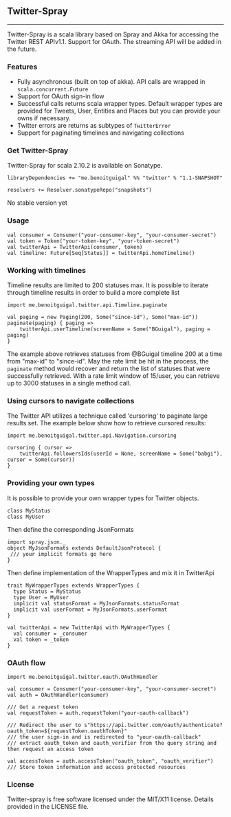 ## Twitter-Spray

***
Twitter-Spray is a scala library based on Spray and Akka for accessing the Twitter REST APIv1.1. Support for OAuth. The streaming API will be added in the future.

### Features
- Fully asynchronous (built on top of akka). API calls are wrapped in `scala.concurrent.Future`
- Support for OAuth sign-in flow
- Successful calls returns scala wrapper types. Default wrapper types are provided for Tweets, User, Entities and Places but you can provide your owns if necessary.
- Twitter errors are returns as subtypes of `TwitterError`
- Support for paginating timelines and navigating collections

### Get Twitter-Spray

Twitter-Spray for scala 2.10.2 is available on Sonatype.

```
libraryDependencies += "me.benoitguigal" %% "twitter" % "1.1-SNAPSHOT"

resolvers += Resolver.sonatypeRepo("snapshots")
```

No stable version yet

### Usage

```
val consumer = Consumer("your-consumer-key", "your-consumer-secret")
val token = Token("your-token-key", "your-token-secret")
val twitterApi = TwitterApi(consumer, token)
val timeline: Future[Seq[Status]] = twitterApi.homeTimeline()
```


### Working with timelines
Timeline results are limited to 200 statuses max. It is possible to iterate through timeline results in order to build a more complete list

```
import me.benoitguigal.twitter.api.Timeline.paginate

val paging = new Paging(200, Some("since-id"), Some("max-id"))
paginate(paging) { paging =>
    twitterApi.userTimeline(screenName = Some("BGuigal"), paging = paging)
}
```
The example above retrieves statuses from @BGuigal timeline 200 at a time from "max-id" to "since-id".
May the rate limit be hit in the process, the `paginate` method would recover and return the list of statuses that were
successfully retrieved. With a rate limit window of 15/user, you can retrieve up to 3000 statuses in a single method call.

### Using cursors to navigate collections

The Twitter API utilizes a technique called 'cursoring' to paginate large results set. The example below show how
to retrieve cursored results:

```
import me.benoitguigal.twitter.api.Navigation.cursoring

cursoring { cursor =>
    twitterApi.followersIds(userId = None, screenName = Some("babgi"), cursor = Some(cursor))
}
```

### Providing your own types

It is possible to provide your own wrapper types for Twitter objects.

```
class MyStatus
class MyUser
```

Then define the corresponding JsonFormats

```
import spray.json._
object MyJsonFormats extends DefaultJsonProtocol {
 /// your implicit formats go here
}
```

Then define implementation of the WrapperTypes and mix it in TwitterApi
```
trait MyWrapperTypes extends WrapperTypes {
  type Status = MyStatus
  type User = MyUser
  implicit val statusFormat = MyJsonFormats.statusFormat
  implicit val userFormat = MyJsonFormats.userFormat
}

val twitterApi = new TwitterApi with MyWrapperTypes {
  val consumer = _consumer
  val token = _token
}
```

### OAuth flow

```
import me.benoitguigal.twitter.oauth.OAuthHandler

val consumer = Consumer("your-consumer-key", "your-consumer-secret")
val auth = OAuthHandler(consumer)

/// Get a request token
val requestToken = auth.requestToken("your-oauth-callback")

/// Redirect the user to s"https://api.twitter.com/oauth/authenticate?oauth_token=${requestToken.oauthToken}"
/// the user sign-in and is redirected to "your-oauth-callback"
/// extract oauth_token and oauth_verifier from the query string and then request an access token

val accessToken = auth.accessToken("oauth_token", "oauth_verifier")
/// Store token information and access protected resources
```


### License
Twitter-spray is free software licensed under the MIT/X11 license. Details provided in the LICENSE file.
